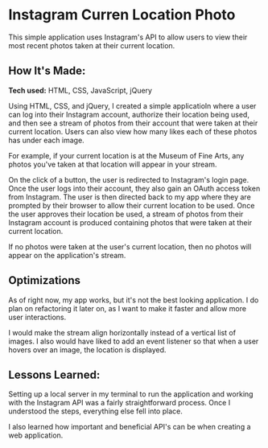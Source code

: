 # Instagram Curren Location Photo 
This simple application uses Instagram's API to allow users to view their most recent photos taken at their current location.


## How It's Made:

**Tech used:** HTML, CSS, JavaScript, jQuery

Using HTML, CSS, and jQuery, I created a simple applicatioln where a user can log into their Instagram account, authorize their location being used, and then see a stream of photos from their account that were taken at their current location. Users can also view how many likes each of these photos has under each image.

For example, if your current location is at the Museum of Fine Arts, any photos you've taken at that location will appear in your stream.

On the click of a button, the user is redirected to Instagram's login page. Once the user logs into their account, they also gain an OAuth access token from Instagram. The user is then directed back to my app where they are prompted by their browser to allow their current location to be used. Once the user approves their location be used, a stream of photos from their Instagram account is produced containing photos that were taken at their current location.

If no photos were taken at the user's current location, then no photos will appear on the application's stream.





## Optimizations

As of right now, my app works, but it's not the best looking application. I do plan on refactoring it later on, as I want to make it faster and allow more user interactions.

I would make the stream align horizontally instead of a vertical list of images. I also would have liked to add an event listener so that when a user hovers over an image, the location is displayed.


## Lessons Learned:

Setting up a local server in my terminal to run the application and working with the Instagram API was a fairly straightforward process. Once I understood the steps, everything else fell into place.

I also learned how important and beneficial API's can be when creating a web application. 
